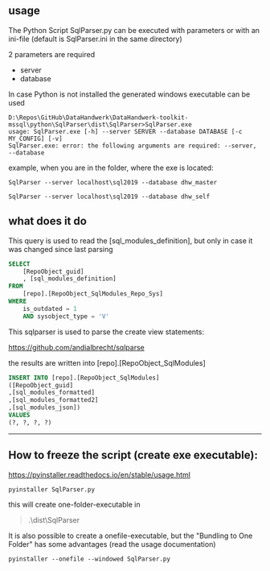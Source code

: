 ## usage

The Python Script SqlParser.py can be executed with parameters or with an ini-file (default is SqlParser.ini in the same directory)

2 parameters are required

- server
- database

In case Python is not installed the generated windows executable can be used

```
D:\Repos\GitHub\DataHandwerk\DataHandwerk-toolkit-mssql\python\SqlParser\dist\SqlParser>SqlParser.exe
usage: SqlParser.exe [-h] --server SERVER --database DATABASE [-c MY_CONFIG] [-v]
SqlParser.exe: error: the following arguments are required: --server, --database
```


example, when you are in the folder, where the exe is located:

`SqlParser --server localhost\sql2019 --database dhw_master`

`SqlParser --server localhost\sql2019 --database dhw_self`

## what does it do

This query is used to read the [sql_modules_definition], but only in case it was changed since last parsing

```sql
SELECT
    [RepoObject_guid]
    , [sql_modules_definition]
FROM
    [repo].[RepoObject_SqlModules_Repo_Sys]
WHERE
    is_outdated = 1
    AND sysobject_type = 'V'
```

This sqlparser is used to parse the create view statements:

https://github.com/andialbrecht/sqlparse

the results are written into [repo].[RepoObject_SqlModules]

```sql
INSERT INTO [repo].[RepoObject_SqlModules]
([RepoObject_guid]
,[sql_modules_formatted]
,[sql_modules_formatted2]
,[sql_modules_json])
VALUES
(?, ?, ?, ?)
```

---

## How to freeze the script (create exe executable):

https://pyinstaller.readthedocs.io/en/stable/usage.html

`pyinstaller SqlParser.py`

this will create one-folder-executable in
>.\dist\SqlParser

It is also possible to create a onefile-executable, but the "Bundling to One Folder" has some advantages (read the usage documentation)

`pyinstaller --onefile --windowed SqlParser.py`
